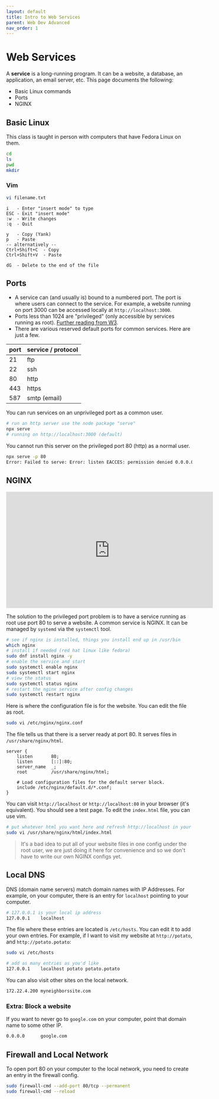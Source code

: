 ```yaml
---
layout: default
title: Intro to Web Services
parent: Web Dev Advanced
nav_order: 1
---
```


# Web Services

A **service** is a long-running program. It can be a website, a database, an application, an email server, etc. This page documents the following:

- Basic Linux commands
- Ports
- NGINX

## Basic Linux

This class is taught in person with computers that have Fedora Linux on them.

```bash
cd
ls
pwd
mkdir
```

### Vim

```bash
vi filename.txt
```

```
i   - Enter "insert mode" to type
ESC - Exit "insert mode"
:w  - Write changes
:q  - Quit

y   - Copy (Yank)
p   - Paste
-- alternatively --
Ctrl+Shift+C  - Copy
Ctrl+Shift+V  - Paste

dG  - Delete to the end of the file
```

## Ports

- A service can (and usually is) bound to a numbered port. The port is where users can connect to the service. For example, a website running on port 3000 can be accessed locally at `http://localhost:3000`.
- Ports less than 1024 are "privileged" (only accessible by services running as root). [Further reading from W3](https://www.w3.org/Daemon/User/Installation/PrivilegedPorts.html).
- There are various reserved default ports for common services. Here are just a few.

| port | service / protocol |
|---|---|
| 21 | ftp |
| 22 | ssh |
| 80 | http |
| 443 | https |
| 587 | smtp (email) |

You can run services on an unprivileged port as a common user.

```bash
# run an http server use the node package "serve"
npx serve
# running on http://localhost:3000 (default)
```

You cannot run this server on the privileged port 80 (http) as a normal user.

```bash
npx serve -p 80
Error: Failed to serve: Error: listen EACCES: permission denied 0.0.0.0:80
```

## NGINX

<iframe width="560" height="315" src="https://www.youtube-nocookie.com/embed/JKxlsvZXG7c?si=Ken_OTSae-m9NgkG" title="YouTube video player" frameborder="0" allow="accelerometer; autoplay; clipboard-write; encrypted-media; gyroscope; picture-in-picture; web-share" referrerpolicy="strict-origin-when-cross-origin" allowfullscreen></iframe>

The solution to the privileged port problem is to have a service running as root use port 80 to serve a website. A common service is NGINX. It can be managed by `systemd` via the `systemctl` tool.

```bash
# see if nginx is installed, things you install end up in /usr/bin
which nginx
# install if needed (red hat linux like fedora)
sudo dnf install nginx -y
# enable the service and start
sudo systemctl enable nginx
sudo systemctl start nginx
# view the status
sudo systemctl status nginx
# restart the nginx service after config changes
sudo systemctl restart nginx
```

Here is where the configuration file is for the website. You can edit the file as root.

```bash
sudo vi /etc/nginx/nginx.conf
```

The file tells us that there is a server ready at port 80. It serves files in `/usr/share/nginx/html`.

```nginx
server {
    listen       80;
    listen       [::]:80;
    server_name  _;
    root         /usr/share/nginx/html;

    # Load configuration files for the default server block.
    include /etc/nginx/default.d/*.conf;
}
```

You can visit `http://localhost` or `http://localhost:80` in your browser (it's equivalent). You should see a test page. To edit the `index.html` file, you can use vim.

```bash
# put whatever html you want here and refresh http://localhost in your browser
sudo vi /usr/share/nginx/html/index.html
```

> It's a bad idea to put all of your website files in one config under the root user, we are just doing it here for convenience and so we don't have to write our own NGINX configs yet.

## Local DNS

DNS (domain name servers) match domain names with IP Addresses. For example, on your computer, there is an entry for `localhost` pointing to your computer.

```bash
# 127.0.0.1 is your local ip address
127.0.0.1    localhost
```

The file where these entries are located is `/etc/hosts`. You can edit it to add your own entries. For example, if I want to visit my website at `http://potato`, and `http://potato.potato`:

```bash
sudo vi /etc/hosts
```

```bash
# add as many entries as you'd like
127.0.0.1    localhost potato potato.potato
```

You can also visit other sites on the local network.

```bash
172.22.4.200 myneighborssite.com
```

### Extra: Block a website

If you want to never go to `google.com` on your computer, point that domain name to some other IP.

```bash
0.0.0.0      google.com
```

## Firewall and Local Network

To open port 80 on your computer to the local network, you need to create an entry in the firewall config.

```bash
sudo firewall-cmd --add-port 80/tcp --permanent
sudo firewall-cmd --reload
```


